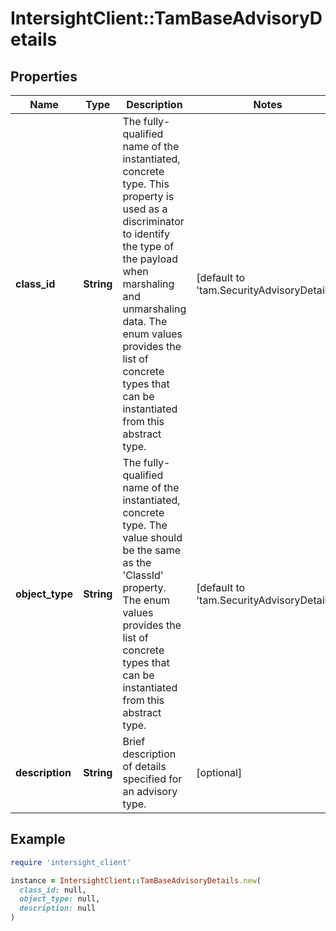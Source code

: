 # IntersightClient::TamBaseAdvisoryDetails

## Properties

| Name | Type | Description | Notes |
| ---- | ---- | ----------- | ----- |
| **class_id** | **String** | The fully-qualified name of the instantiated, concrete type. This property is used as a discriminator to identify the type of the payload when marshaling and unmarshaling data. The enum values provides the list of concrete types that can be instantiated from this abstract type. | [default to &#39;tam.SecurityAdvisoryDetails&#39;] |
| **object_type** | **String** | The fully-qualified name of the instantiated, concrete type. The value should be the same as the &#39;ClassId&#39; property. The enum values provides the list of concrete types that can be instantiated from this abstract type. | [default to &#39;tam.SecurityAdvisoryDetails&#39;] |
| **description** | **String** | Brief description of details specified for an advisory type. | [optional] |

## Example

```ruby
require 'intersight_client'

instance = IntersightClient::TamBaseAdvisoryDetails.new(
  class_id: null,
  object_type: null,
  description: null
)
```

